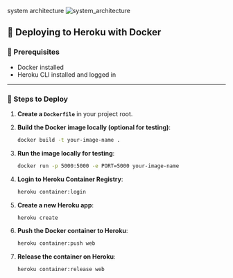 system architecture 
![system_architecture](https://github.com/user-attachments/assets/84a800c3-ffdf-4923-814f-3c67e0aaa633)

## 🚀 Deploying to Heroku with Docker

### 🔧 Prerequisites

* Docker installed
* Heroku CLI installed and logged in

---

### 📆 Steps to Deploy

1. **Create a `Dockerfile`** in your project root.

2. **Build the Docker image locally (optional for testing)**:

   ```bash
   docker build -t your-image-name .
   ```

3. **Run the image locally for testing**:

   ```bash
   docker run -p 5000:5000 -e PORT=5000 your-image-name
   ```

4. **Login to Heroku Container Registry**:

   ```bash
   heroku container:login
   ```

5. **Create a new Heroku app**:

   ```bash
   heroku create
   ```

6. **Push the Docker container to Heroku**:

   ```bash
   heroku container:push web
   ```

7. **Release the container on Heroku**:

   ```bash
   heroku container:release web
   ```
